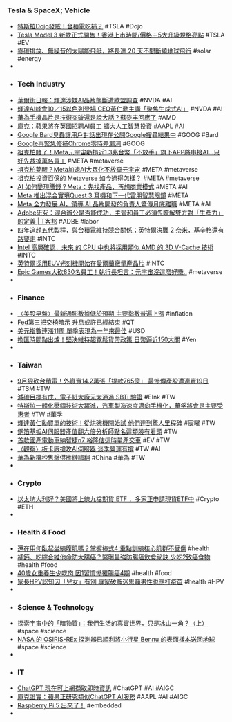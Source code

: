 ### Tesla & SpaceX; Vehicle
- [特斯拉Dojo發威！台積電吃補？](https://tw.news.yahoo.com/特斯拉dojo發威-台積電吃補-102803193.html) #TSLA #Dojo
- [Tesla Model 3 新款正式開售！香港上市時間/價格＋5大升級規格亮點](https://www.nmplus.hk/汽車/tesla-model-3-新款-上市時間-售價-規格-cplt2-1143037/) #TSLA #EV
- [零碳排放、無噪音的太陽能飛艇，將長達 20 天不間斷繞地球飛行](https://technews.tw/2023/09/30/solar-airship-one-travel/) #solar #energy
-
- ### Tech Industry
- [華爾街日報：輝達涉嫌AI晶片壟斷遭歐盟調查](https://tw.news.yahoo.com/華爾街日報-輝達涉嫌ai晶片壟斷遭歐盟調查-074302781.html) #NVDA #AI
- [輝達AI峰會10／15以色列登場 CEO黃仁勳主講「聚焦生成式AI」](https://tw.news.yahoo.com/輝達ai峰會10-15以色列登場-ceo黃仁勳主講-聚焦生成式ai-043408914.html) #NVDA #AI
- [華為手機晶片是技術突破還是說大話？蘇姿丰回應了](https://ec.ltn.com.tw/article/breakingnews/4444203) #AMD
- [庫克：蘋果將在英國招聘AI員工 擴大人工智慧投資](https://news.ltn.com.tw/news/life/breakingnews/4443700) #AAPL #AI
- [Google Bard臭蟲讓用戶對話出現在公開Google搜尋結果中](https://www.ithome.com.tw/news/159045) #GOOG #Bard
- [Google再緊急修補Chrome零時差漏洞](https://www.ithome.com.tw/news/159044) #GOOG
- [祖克柏賭了！Meta元宇宙虧損近1.3兆台幣「不放手」旗下APP將串接AI…只好先裁掉萬名員工](https://www.storm.mg/lifestyle/4876739) #META #metaverse
- [祖克柏夢醒？Meta加速AI大眾化不放棄元宇宙](https://www.cna.com.tw/news/ait/202309300021.aspx) #META #metaverse
- [祖克柏投資百億的 Metaverse 如今過得怎樣？](https://technews.tw/2023/09/29/how-is-metas-metaverse/) #META #metaverse
- [AI 如何變現賺錢？Meta：先找產品，再想商業模式](https://technews.tw/2023/09/28/meta-ai-earning/) #META #AI
- [Meta 推出混合實境Quest 3 耳機和下一代雷朋智慧眼鏡](https://windows.atsit.in/bc/18016/) #META
- [Meta 全力發展 AI，領導 AI 晶片開發的負責人驚傳月底離職](https://technews.tw/2023/09/28/meta-executive-leading-ai-chip-efforts-to-leave-position/) #META #AI
- [Adobe研究：混合辦公是否能成功，主管和員工必須先瞭解雙方對「生產力」的定義 | T客邦](https://www.techbang.com/posts/109100-adobe-insights-into-the-future-of-digital-work-for-large) #ADBE #labor
- [四年追趕五代製程，與台積電維持競合關係；英特爾決戰 2 奈米，基辛格還有路要走](https://technews.tw/2023/09/30/intel-2nm-war/) #INTC
- [Intel 高層確認，未來 的 CPU 中也將採用類似 AMD 的 3D V-Cache 技術](https://www.techbang.com/posts/109832-intel-confirmed-that-it-will-use-amd-style-3d-stacked-cache) #INTC
- [英特爾採用EUV光刻機開始在愛爾蘭廠量產晶片](https://m.cnyes.com/news/id/5337001) #INTC
- [Epic Games大砍830名員工！執行長坦言：元宇宙沒這麼好賺..](https://www.blocktempo.com/epic-games-lays-off-830-employees/) #metaverse
-
- ### Finance
- [〈美股早盤〉最新通膨數據低於預期 主要指數普遍上漲](https://news.cnyes.com/news/id/5337012) #inflation
- [Fed第三把交椅暗示 升息或許已經結束](https://news.cnyes.com/news/id/5337089) #QT
- [美元指數連漲11周 單季表現為一年來最佳](https://news.cnyes.com/news/id/5337081) #USD
- [換匯時間點出爐！堅決維持超寬鬆貨幣政策 日幣逼近150大關](https://tw.news.yahoo.com/換匯時間點出爐-堅決維持超寬鬆貨幣政策-日幣逼近150大關-060223140.html) #Yen
-
- ### Taiwan
- [9月狠砍台積電！外資賣14.2萬張「提款765億」 最慘傳產股遭連賣19日](https://tw.news.yahoo.com/9月狠砍台積電-外資賣14-2萬張-提款765億-最慘傳產股遭連賣19日-081600186.html) #TSM #TW
- [減碳目標有成，電子紙大廠元太通過 SBTi 驗證](https://technews.tw/2023/09/28/e-ink-has-been-validated-by-the-sbti/) #EInk #TW
- [特斯拉一體化壓鑄技術大躍進，汽車製造速度邁向手機化，華孚將會是主要受惠者](https://news.cnyes.com/news/id/5335629) #TW #華孚
- [輝達黃仁勳買單的技術！從烘碗機開始試 他們達到驚人里程碑](https://www.chinatimes.com/realtimenews/20230930000012-260410) #宸曜 #TW
- [銅箔基板AI伺服器產值翻六倍分析師點名這類股有看頭](https://www.ctee.com.tw/news/20230930700010-430201) #TW
- [首款國產電動車納智捷n7 裕隆估這時量產交車](https://www.ctee.com.tw/news/20230930700046-439901) #EV #TW
- [〈觀察〉板卡廠搶攻AI伺服器 淡季營運有撐](https://m.cnyes.com/news/id/5336666) #TW #AI
- [華為新機秒售罄供應鏈嗨翻](https://www.ctee.com.tw/news/20230929700087-439901) #China #華為 #TW
-
- ### Crypto
- [以太坊大利好？美國將上線九檔期貨 ETF ，多家正申請現貨ETF中](https://www.blocktempo.com/launch-nine-eth-futures-etfs-next-monday/) #Crypto #ETH
-
- ### Health & Food
- [還在用仰臥起坐練腹肌嗎？掌握棒式4 重點訓練核心肌群不受傷](https://sport.heho.com.tw/archives/299946) #health
- [補鈣、吃綜合維他命防大腸癌？醫曝最強防腸癌飲食祕訣 少吃2致癌食物](https://health.tvbs.com.tw/cancer/342186) #health #food
- [40歲女重養生少吃肉 因1習慣慘罹腸癌4期](https://www.chinatimes.com/realtimenews/20230930001754-260418) #health #food
- [家長HPV認知因「兒女」有別 專家破解迷思籲男性也應打疫苗](https://tw.news.yahoo.com/最新調查-家長hpv認知因-兒女-有別-專家破解迷思籲男性也應打疫苗-093000542.html) #health #HPV
-
- ### Science & Technology
- [探索宇宙中的「暗物質」：我們生活的真實世界，只是冰山一角？（上）](https://tw.news.yahoo.com/探索宇宙中的-暗物質-我們生活的真實世界-只是冰山-角-120000258.html) #space #science
- [NASA 的 OSIRIS-REx 探測器已順利將小行星 Bennu 的表面樣本送回地球](https://hk.news.yahoo.com/nasas-osiris-rex-successfully-delivers-asteroid-samples-back-to-earth-162546736.html) #space #science
-
- ### IT
- [ChatGPT 現在可上網擷取即時資訊](https://www.newmobilelife.com/2023/09/29/chatgpt-now-can-access-realtime-data-from-internet/) #ChatGPT #AI #AIGC
- [庫克證實：蘋果正研究類似ChatGPT AI服務](https://news.cnyes.com/news/id/5337080) #AAPL #AI #AIGC
- [Raspberry Pi 5 出來了！](https://piepie.com.tw/52577/introducing-raspberry-pi-5) #embedded
-